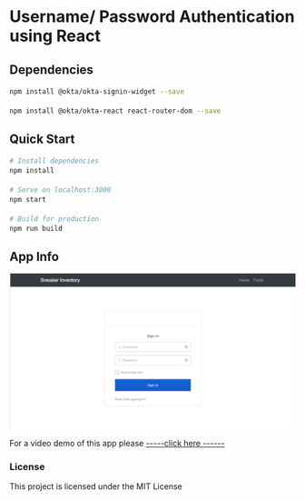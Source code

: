 # Username/ Password Authentication using React

## Dependencies

``` bash
npm install @okta/okta-signin-widget --save

npm install @okta/okta-react react-router-dom --save
```

## Quick Start

``` bash
# Install dependencies
npm install

# Serve on localhost:3000
npm start

# Build for production
npm run build
```

## App Info

![](public/img/shoepic.PNG)

For a video demo of this app please <a href="https://drive.google.com/file/d/1eDSKRQAmc2IHXGoJa4_wgPZwCiV5diBf/view"> -----click here ------  </a>



### License

This project is licensed under the MIT License
